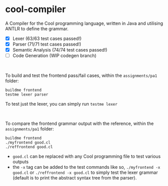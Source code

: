 # cool-compiler
A Compiler for the Cool programming language, written in Java and utilising ANTLR to define the grammar.

- [x] Lexer (63/63 test cases passed!)
- [x] Parser (71/71 test cases passed!)
- [x] Semantic Analysis (74/74 test cases passed!)
- [ ] Code Generation (WIP codegen branch)

<br>

To build and test the frontend pass/fail cases, within the ```assignments/pa1``` folder: 

```
buildme frontend
testme lexer parser
```
To test just the lexer, you can simply run ```testme lexer```

<br>

To compare the frontend grammar output with the reference, within the ```assignments/pa1``` folder: 
```
buildme frontend
./myfrontend good.cl
./reffrontend good.cl
```
- ```good.cl``` can be replaced with any Cool programming file to test various outputs  
- the ```-x``` tag can be added to the test commands like so, ```./myfrontend -x good.cl``` or ```./reffrontend -x good.cl``` to simply test the lexer grammar (default is to print the abstract syntax tree from the parser). 


